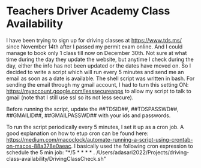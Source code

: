 # Teachers Driver Academy Class Availability

I have been trying to sign up for driving classes at https://www.tds.ms/ since November 14th after I passed my permit exam online. And I could manage to book only 1 class till now on December 30th. Not sure at what time during the day they update the website, but anytime I check during the day, either the info has not been updated or the dates have moved on. So I decided to write a script which will run every 5 minutes and send me an email as soon as a date is available. The shell script was written in bash. For sending the email through my gmail account, I had to turn this setting ON: https://myaccount.google.com/lesssecureapps to allow my script to talk to gmail (note that I still use ssl so its not less secure).

Before running the script, update the ##TDSID##, ##TDSPASSWD##, ##GMAILID##, ##GMAILPASSWD## with your ids and passwords. 

To run the script periodically every 5 minutes, I set it up as a cron job. A good explanation on how to etup cron can be found here: https://medium.com/macoclock/automate-running-a-script-using-crontab-on-macos-88a378e0aeac. I basically used the following cron expression to schedule the 5 min job: "*/5 * * * * . /Users/adasari2022/Projects/driving-class-availability/DrivingClassCheck.sh"

